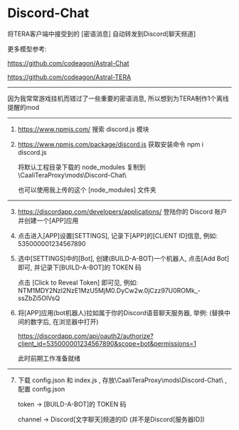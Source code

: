 # Discord-Chat

将TERA客户端中接受到的 [密语消息] 自动转发到Discord[聊天频道]

更多模型参考:

https://github.com/codeagon/Astral-Chat

https://github.com/codeagon/Astral-TERA

------------------------

因为我常常游戏挂机而错过了一些重要的密语消息, 所以想到为TERA制作1个离线提醒的mod

------------------------

1. https://www.npmjs.com/ 搜索 discord.js 模块

2. https://www.npmjs.com/package/discord.js 获取安装命令 npm i discord.js

	将默认工程目录下载的 node_modules 复制到 \CaaliTeraProxy\mods\Discord-Chat\

	也可以使用我上传的这个 [node_modules] 文件夹

------------------------

3. https://discordapp.com/developers/applications/ 登陆你的 Discord 账户并创建一个[APP]应用

4. 点击进入[APP]设置[SETTINGS], 记录下[APP]的[CLIENT ID]信息, 例如: 535000001234567890

5. 选中[SETTINGS]中的[Bot], 创建(BUILD-A-BOT)一个机器人, 点击[Add Bot]即可, 并记录下[BUILD-A-BOT]的 TOKEN 码

	点击 [Click to Reveal Token] 即可见, 例如: NTM1MDY2NzI2NzE1MzU5MjM0.DyCw2w.0jCzz97U0ROMk_-ssZbZi5OlVsQ

6. 将[APP]应用(bot机器人)拉如属于你的Discord语音聊天服务器, 举例: (替换中间的数字后, 在浏览器中打开)

	https://discordapp.com/api/oauth2/authorize?client_id=535000001234567890&scope=bot&permissions=1

	此时前期工作准备就绪

------------------------

7. 下载 config.json 和 index.js , 存放\CaaliTeraProxy\mods\Discord-Chat\ , 配置 config.json

	token -> [BUILD-A-BOT]的 TOKEN 码
	
	channel -> Discord[文字聊天]频道的ID (并不是Discord[服务器ID])
